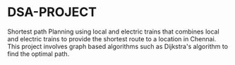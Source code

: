 # DSA-PROJECT
Shortest path Planning using local and electric trains that combines local and electric trains to provide the shortest route to a location in Chennai. This project involves graph based algorithms such as Dijkstra's algorithm to find the optimal path.  
